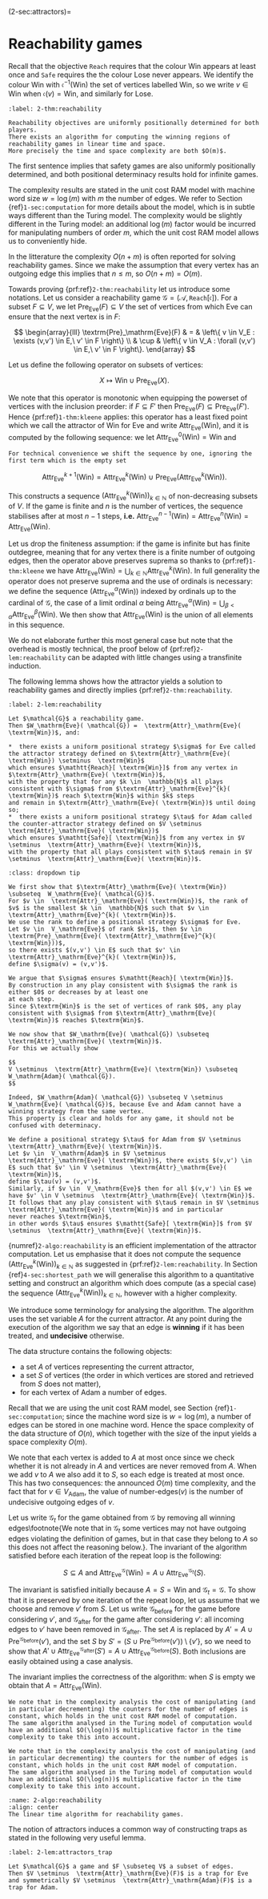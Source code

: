 (2-sec:attractors)=
# Reachability games

Recall that the objective $\mathtt{Reach}$ requires that the colour $\textrm{Win}$ appears at least once and 
$\mathtt{Safe}$ requires the the colour $\textrm{Lose}$ never appears.
We identify the colour $\textrm{Win}$ with $\mathfrak{c}^{-1}( \textrm{Win})$ the set of vertices labelled $\textrm{Win}$,
so we write $v \in  \textrm{Win}$ when $\mathfrak{c}(v) =  \textrm{Win}$, and similarly for $\textrm{Lose}$.

````{prf:theorem} Positional determinacy and complexity of reachability games
:label: 2-thm:reachability

Reachability objectives are uniformly positionally determined for both players.
There exists an algorithm for computing the winning regions of reachability games in linear time and space.
More precisely the time and space complexity are both $O(m)$.

````

The first sentence implies that safety games are also uniformly positionally determined,
and both positional determinacy results hold for infinite games.

The complexity results are stated in the unit cost RAM model with machine word size $w = \log(m)$ with $m$ the number of edges.
We refer to Section {ref}`1-sec:computation` for more details about the model, which is in subtle ways different than the Turing model.
The complexity would be slightly different in the Turing model: an additional $\log(m)$ factor would be incurred for manipulating numbers of order $m$, which the unit cost RAM model allows us to conveniently hide.

In the litterature the complexity $O(n + m)$ is often reported for solving reachability games.
Since we make the assumption that every vertex has an outgoing edge this implies that $n \le m$, so $O(n + m) = O(m)$.

Towards proving {prf:ref}`2-thm:reachability` let us introduce some notations.
Let us consider a reachability game $\mathcal{G} = ( \mathcal{A},  \mathtt{Reach}[ \mathfrak{c}])$.
For a subset $F \subseteq V$, we let $\textrm{Pre}_\mathrm{Eve}(F) \subseteq V$ the set of vertices from which Eve can ensure 
that the next vertex is in $F$:

$$
\begin{array}{lll}
 \textrm{Pre}_\mathrm{Eve}(F) & = &  \left\{ v \in V_E : \exists (v,v') \in E,\ v' \in F \right\} \\
        & \cup &  \left\{ v \in V_A : \forall (v,v') \in E,\ v' \in F \right\}.
\end{array}
$$

Let us define the following operator on subsets of vertices:

$$
X \mapsto  \textrm{Win} \cup  \textrm{Pre}_\mathrm{Eve}(X).
$$

We note that this operator is monotonic when equipping the powerset of vertices with the inclusion preorder:
if $F \subseteq F'$ then $\textrm{Pre}_\mathrm{Eve}(F) \subseteq  \textrm{Pre}_\mathrm{Eve}(F')$.
Hence {prf:ref}`1-thm:kleene` applies: this operator has a least fixed point 
which we call the attractor of $\textrm{Win}$ for Eve and write $\textrm{Attr}_\mathrm{Eve}( \textrm{Win})$,
and it is computed by the following sequence: we let $\textrm{Attr}_\mathrm{Eve}^0( \textrm{Win}) =  \textrm{Win}$ and

```{margin}
For technical convenience we shift the sequence by one, ignoring the first term which is the empty set
```

$$
 \textrm{Attr}_\mathrm{Eve}^{k+1}( \textrm{Win}) =  \textrm{Attr}_\mathrm{Eve}^{k}( \textrm{Win})\ \cup\  \textrm{Pre}_\mathrm{Eve}( \textrm{Attr}_\mathrm{Eve}^{k}( \textrm{Win})).
$$

This constructs a sequence $( \textrm{Attr}_\mathrm{Eve}^{k}( \textrm{Win}))_{k \in  \mathbb{N}}$ of non-decreasing subsets of $V$.
If the game is finite and $n$ is the number of vertices, 
the sequence stabilises after at most $n-1$ steps, **i.e.** $\textrm{Attr}_\mathrm{Eve}^{n-1}( \textrm{Win}) =  \textrm{Attr}_\mathrm{Eve}^{n}( \textrm{Win}) =  \textrm{Attr}_\mathrm{Eve}( \textrm{Win})$.

Let us drop the finiteness assumption: if the game is infinite but has finite outdegree, meaning that for any vertex there is a finite number of outgoing edges, then the operator above preserves suprema so thanks to {prf:ref}`1-thm:kleene` 
we have $\textrm{Attr}_\mathrm{Eve}( \textrm{Win}) = \bigcup_{k \in  \mathbb{N}}  \textrm{Attr}_\mathrm{Eve}^k( \textrm{Win})$.
In full generality the operator does not preserve suprema and the use of ordinals is necessary:
we define the sequence $( \textrm{Attr}_\mathrm{Eve}^{\alpha}( \textrm{Win}))$ indexed by ordinals up to the cardinal of $\mathcal{G}$,
the case of a limit ordinal $\alpha$ being $\textrm{Attr}_\mathrm{Eve}^{\alpha}( \textrm{Win}) = \bigcup_{\beta < \alpha}  \textrm{Attr}_\mathrm{Eve}^{\beta}( \textrm{Win})$.
We then show that $\textrm{Attr}_\mathrm{Eve}( \textrm{Win})$ is the union of all elements in this sequence.

We do not elaborate further this most general case but note that the overhead is mostly technical, the proof below of {prf:ref}`2-lem:reachability` can be adapted with little changes using a transfinite induction.

The following lemma shows how the attractor yields a solution to reachability games and directly implies {prf:ref}`2-thm:reachability`.

````{prf:lemma} Characterisation of the winning region of reachability games using attractors
:label: 2-lem:reachability

Let $\mathcal{G}$ a reachability game.
Then $W_\mathrm{Eve}( \mathcal{G}) =  \textrm{Attr}_\mathrm{Eve}( \textrm{Win})$, and:

*  there exists a uniform positional strategy $\sigma$ for Eve called the attractor strategy defined on $\textrm{Attr}_\mathrm{Eve}( \textrm{Win}) \setminus  \textrm{Win}$
which ensures $\mathtt{Reach}[ \textrm{Win}]$ from any vertex in $\textrm{Attr}_\mathrm{Eve}( \textrm{Win})$, 
with the property that for any $k \in  \mathbb{N}$ all plays consistent with $\sigma$ from $\textrm{Attr}_\mathrm{Eve}^{k}( \textrm{Win})$ reach $\textrm{Win}$ within $k$ steps 
and remain in $\textrm{Attr}_\mathrm{Eve}( \textrm{Win})$ until doing so;
*  there exists a uniform positional strategy $\tau$ for Adam called the counter-attractor strategy defined on $V \setminus  \textrm{Attr}_\mathrm{Eve}( \textrm{Win})$
which ensures $\mathtt{Safe}[ \textrm{Win}]$ from any vertex in $V \setminus  \textrm{Attr}_\mathrm{Eve}( \textrm{Win})$,
with the property that all plays consistent with $\tau$ remain in $V \setminus  \textrm{Attr}_\mathrm{Eve}( \textrm{Win})$.

````

````{admonition} Proof
:class: dropdown tip

We first show that $\textrm{Attr}_\mathrm{Eve}( \textrm{Win}) \subseteq  W_\mathrm{Eve}( \mathcal{G})$. 
For $v \in  \textrm{Attr}_\mathrm{Eve}( \textrm{Win})$, the rank of $v$ is the smallest $k \in  \mathbb{N}$ such that $v \in  \textrm{Attr}_\mathrm{Eve}^{k}( \textrm{Win})$. 
We use the rank to define a positional strategy $\sigma$ for Eve.
Let $v \in  V_\mathrm{Eve}$ of rank $k+1$, then $v \in  \textrm{Pre}_\mathrm{Eve}( \textrm{Attr}_\mathrm{Eve}^{k}( \textrm{Win}))$, 
so there exists $(v,v') \in E$ such that $v' \in  \textrm{Attr}_\mathrm{Eve}^{k}( \textrm{Win})$, 
define $\sigma(v) = (v,v')$.

We argue that $\sigma$ ensures $\mathtt{Reach}[ \textrm{Win}]$.
By construction in any play consistent with $\sigma$ the rank is either $0$ or decreases by at least one
at each step.
Since $\textrm{Win}$ is the set of vertices of rank $0$, any play consistent with $\sigma$ from $\textrm{Attr}_\mathrm{Eve}( \textrm{Win})$ reaches $\textrm{Win}$.

We now show that $W_\mathrm{Eve}( \mathcal{G}) \subseteq  \textrm{Attr}_\mathrm{Eve}( \textrm{Win})$.
For this we actually show

$$
V \setminus  \textrm{Attr}_\mathrm{Eve}( \textrm{Win}) \subseteq  W_\mathrm{Adam}( \mathcal{G}).
$$

Indeed, $W_\mathrm{Adam}( \mathcal{G}) \subseteq V \setminus  W_\mathrm{Eve}( \mathcal{G})$, because Eve and Adam cannot have a winning strategy from the same vertex.
This property is clear and holds for any game, it should not be confused with determinacy.

We define a positional strategy $\tau$ for Adam from $V \setminus  \textrm{Attr}_\mathrm{Eve}( \textrm{Win})$.
Let $v \in  V_\mathrm{Adam}$ in $V \setminus  \textrm{Attr}_\mathrm{Eve}( \textrm{Win})$, there exists $(v,v') \in E$ such that $v' \in V \setminus  \textrm{Attr}_\mathrm{Eve}( \textrm{Win})$, 
define $\tau(v) = (v,v')$.
Similarly, if $v \in  V_\mathrm{Eve}$ then for all $(v,v') \in E$ we have $v' \in V \setminus  \textrm{Attr}_\mathrm{Eve}( \textrm{Win})$.
It follows that any play consistent with $\tau$ remain in $V \setminus  \textrm{Attr}_\mathrm{Eve}( \textrm{Win})$ and in particular
never reaches $\textrm{Win}$,
in other words $\tau$ ensures $\mathtt{Safe}[ \textrm{Win}]$ from $V \setminus  \textrm{Attr}_\mathrm{Eve}( \textrm{Win})$.

````

{numref}`2-algo:reachability` is an efficient implementation of the attractor computation.
Let us emphasise that it does not compute the sequence $( \textrm{Attr}_\mathrm{Eve}^k( \textrm{Win}))_{k \in  \mathbb{N}}$ as suggested in {prf:ref}`2-lem:reachability`.
In Section {ref}`4-sec:shortest_path` we will generalise this algorithm to a quantitative setting 
and construct an algorithm which does compute (as a special case) the sequence $( \textrm{Attr}_\mathrm{Eve}^k( \textrm{Win}))_{k \in  \mathbb{N}}$,
however with a higher complexity.

We introduce some terminology for analysing the algorithm.
The algorithm uses the set variable $A$ for the current attractor.
At any point during the execution of the algorithm we say that an edge is **winning** if it has been treated, and **undecisive** otherwise.

The data structure contains the following objects:

*  a set $A$ of vertices representing the current attractor,
*  a set $S$ of vertices (the order in which vertices are stored and retrieved from $S$ does not matter),
*  for each vertex of Adam a number of edges.

Recall that we are using the unit cost RAM model, see Section {ref}`1-sec:computation`; 
since the machine word size is $w = \log(m)$, a number of edges can be stored in one machine word.
Hence the space complexity of the data structure of $O(n)$,
which together with the size of the input yields a space complexity $O(m)$.

We note that each vertex is added to $A$ at most once since we check whether it is not already in $A$ and vertices are never removed from $A$.
When we add $v$ to $A$ we also add it to $S$, so each edge is treated at most once. 
This has two consequences: the announced $O(m)$ time complexity, and the fact that for $v \in  V_\mathrm{Adam}$,
the value of $\text{number}$-$\text{edges}(v)$ is the number of undecisive outgoing edges of $v$.

Let us write $\mathcal{G}_t$ for the game obtained from $\mathcal{G}$ by removing all winning edges\footnote{We note that in $\mathcal{G}_t$ some vertices may not have outgoing edges violating the definition of games, but in that case they belong to $A$
so this does not affect the reasoning below.}.
The invariant of the algorithm satisfied before each iteration of the repeat loop is the following:

$$
S \subseteq A \text{ and }  \textrm{Attr}_\mathrm{Eve}^ \mathcal{G}( \textrm{Win}) = A \cup  \textrm{Attr}_\mathrm{Eve}^{ \mathcal{G}_t}(S).
$$

The invariant is satisfied initially because $A = S =  \textrm{Win}$ and $\mathcal{G}_t =   \mathcal{G}$.
To show that it is preserved by one iteration of the repeat loop, let us assume that we choose and remove $v'$ from $S$.
Let us write $\mathcal{G}_{\text{before}}$ for the game before considering $v'$, and $\mathcal{G}_{\text{after}}$ for the game after considering $v'$:
all incoming edges to $v'$ have been removed in $\mathcal{G}_{\text{after}}$.
The set $A$ is replaced by $A' = A \cup  \textrm{Pre}^{ \mathcal{G}_{\text{before}}}(v')$, and the set $S$ by 
$S' = (S \cup  \textrm{Pre}^{ \mathcal{G}_{\text{before}}}(v')) \setminus  \left\{ v' \right\}$,
so we need to show that $A' \cup  \textrm{Attr}_\mathrm{Eve}^{ \mathcal{G}_{\text{after}}}(S') = A \cup  \textrm{Attr}_\mathrm{Eve}^{ \mathcal{G}_{\text{before}}}(S)$.
Both inclusions are easily obtained using a case analysis.

The invariant implies the correctness of the algorithm: when $S$ is empty we obtain that $A =  \textrm{Attr}_\mathrm{Eve}( \textrm{Win})$.

````{prf:remark} NEEDS TITLE AND LABEL 
We note that in the complexity analysis the cost of manipulating (and in particular decrementing) the counters for the number of edges is constant, which holds in the unit cost RAM model of computation.
The same algorithm analysed in the Turing model of computation would have an additional $O(\log(n))$ multiplicative factor in the time complexity to take this into account.

We note that in the complexity analysis the cost of manipulating (and in particular decrementing) the counters for the number of edges is constant, which holds in the unit cost RAM model of computation.
The same algorithm analysed in the Turing model of computation would have an additional $O(\log(n))$ multiplicative factor in the time complexity to take this into account.

````

```{figure} ./../FigAndAlgos/2-algo:reachability.png
:name: 2-algo:reachability
:align: center
The linear time algorithm for reachability games.
```

The notion of attractors induces a common way of constructing traps as stated in the following very useful lemma.

````{prf:lemma} Attractors induce traps
:label: 2-lem:attractors_trap

Let $\mathcal{G}$ a game and $F \subseteq V$ a subset of edges.
Then $V \setminus  \textrm{Attr}_\mathrm{Eve}(F)$ is a trap for Eve and symmetrically $V \setminus  \textrm{Attr}_\mathrm{Adam}(F)$ is a trap for Adam.

````

